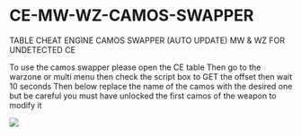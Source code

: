 # CE-MW-WZ-CAMOS-SWAPPER

TABLE CHEAT ENGINE CAMOS SWAPPER (AUTO UPDATE) MW & WZ FOR UNDETECTED CE

To use the camos swapper please open the CE table
Then go to the warzone or multi menu then check the script box to GET the offset then wait 10 seconds
Then below replace the name of the camos with the desired one but be careful you must have unlocked the first camos of the weapon to modify it

<img src="https://imgur.com/t5hjBaH"/>
